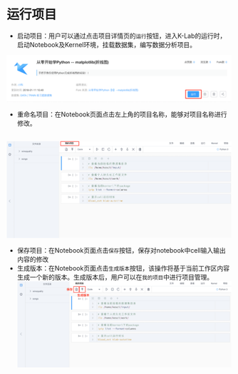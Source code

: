 # 运行项目

* 启动项目：用户可以通过点击项目详情页的`运行`按钮，进入K-Lab的运行时，启动Notebook及Kernel环境，挂载数据集，编写数据分析项目。

 ![image description](/image/项目运行.png)
 
* 重命名项目：在Notebook页面点击左上角的项目名称，能够对项目名称进行修改。

  ![image description](/image/运行时-修改项目名称.png)
  
* 保存项目：在Notebook页面点击`保存`按钮，保存对notebook中cell输入输出内容的修改
* 生成版本：在Notebook页面点击`生成版本`按钮，该操作将基于当前工作区内容生成一个新的版本。生成版本后，用户可以在`我的项目`中进行项目管理。
  
  ![image description](/image/运行时-生成版本.png)
